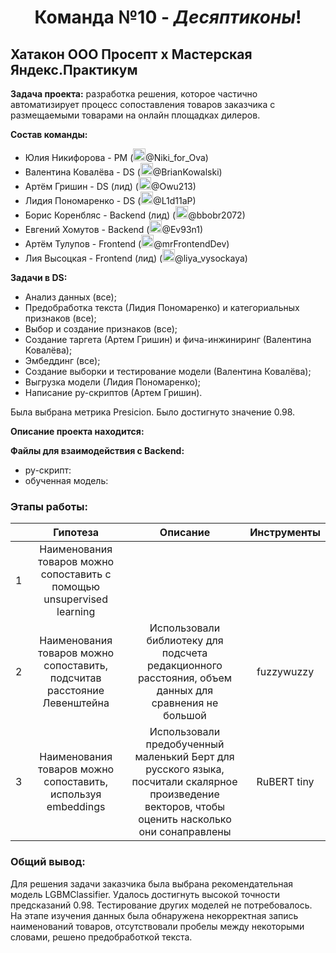 # <div align='center'>Команда №10 - *Десяптиконы*!</div>

## Хатакон ООО Просепт х Мастерская Яндекс.Практикум

**Задача проекта:** разработка решения, которое частично автоматизирует процесс сопоставления товаров заказчика с размещаемыми товарами на онлайн площадках дилеров.

**Состав команды:**
- Юлия Никифорова - PM (<img src="https://github.com/mike2023-ml/Portfolio/assets/116313032/d3f08c03-7dec-490e-ad39-75152295c4d5" title="Telegram" alt="Telegram" width="20" height="20"/>@Niki_for_Ova)
- Валентина Ковалëва - DS (<img src="https://github.com/mike2023-ml/Portfolio/assets/116313032/d3f08c03-7dec-490e-ad39-75152295c4d5" title="Telegram" alt="Telegram" width="20" height="20"/>@BrianKowalski)
- Артём Гришин - DS (лид) (<img src="https://github.com/mike2023-ml/Portfolio/assets/116313032/d3f08c03-7dec-490e-ad39-75152295c4d5" title="Telegram" alt="Telegram" width="20" height="20"/>@Owu213)
- Лидия Пономаренко - DS (<img src="https://github.com/mike2023-ml/Portfolio/assets/116313032/d3f08c03-7dec-490e-ad39-75152295c4d5" title="Telegram" alt="Telegram" width="20" height="20"/>@L1d11aP)
- Борис Коренбляс - Backend (лид) (<img src="https://github.com/mike2023-ml/Portfolio/assets/116313032/d3f08c03-7dec-490e-ad39-75152295c4d5" title="Telegram" alt="Telegram" width="20" height="20"/>@bbobr2072)
- Евгений Хомутов - Backend (<img src="https://github.com/mike2023-ml/Portfolio/assets/116313032/d3f08c03-7dec-490e-ad39-75152295c4d5" title="Telegram" alt="Telegram" width="20" height="20"/>@Ev93n1)
- Артём Тулупов - Frontend (<img src="https://github.com/mike2023-ml/Portfolio/assets/116313032/d3f08c03-7dec-490e-ad39-75152295c4d5" title="Telegram" alt="Telegram" width="20" height="20"/>@mrFrontendDev)
- Лия Высоцкая - Frontend (лид) (<img src="https://github.com/mike2023-ml/Portfolio/assets/116313032/d3f08c03-7dec-490e-ad39-75152295c4d5" title="Telegram" alt="Telegram" width="20" height="20"/>@liya_vysockaya)

**Задачи в DS:**
- Анализ данных (все);
- Предобработка текста (Лидия Пономаренко) и категориальных признаков (все);
- Выбор и создание признаков (все);
- Создание таргета (Артем Гришин) и фича-инжиниринг (Валентина Ковалёва);
- Эмбеддинг (все);
- Создание выборки и тестирование модели (Валентина Ковалёва);
- Выгрузка модели (Лидия Пономаренко);
- Написание py-скриптов (Артем Гришин).

Была выбрана метрика Presicion. Было достигнуто значение 0.98.

**Описание проекта находится:**

**Файлы для взаимодействия с Backend:**
- py-скрипт:
- обученная модель:

### Этапы работы:

|    | Гипотеза       | Описание           | Инструменты |
|:--:|:--------------:|:------------------:|:-----------:|
|1| Наименования товаров можно сопоставить с помощью unsupervised learning|||
|2| Наименования товаров можно сопоставить, подсчитав расстояние Левенштейна| Использовали библиотеку для подсчета редакционного расстояния, объем данных для сравнения не большой| fuzzywuzzy|
|3| Наименования товаров можно сопоставить, используя embeddings| Использовали предобученный маленький Берт для русского языка, посчитали скалярное произведение векторов, чтобы оценить насколько они сонаправлены| RuBERT tiny|

### Общий вывод:
Для решения задачи заказчика была выбрана рекомендательная модель LGBMClassifier. Удалось достигнуть высокой точности предсказаний 0.98. Тестирование других моделей не потребовалось. На этапе изучения данных была обнаружена некорректная запись наименований товаров, отсутствовали пробелы между некоторыми словами, решено предобработкой текста.
